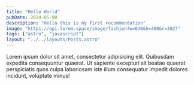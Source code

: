 ```yaml
---
title: "Hello World"
pubDate: 2024-05-08
description: "Hello this is my first recommendation"
image: "https://api.lorem.space/image/fashion?w=640&h=480&r=3027"
tags: ["astro", "javascript"]
layout: "../../layouts/Posts.astro"
---
```


Lorem ipsum dolor sit amet, consectetur adipisicing elit. Quibusdam expedita consequuntur quaerat. Ut sapiente excepturi sit beatae quaerat perspiciatis quos culpa laboriosam iste illum consequatur impedit dolores incidunt, voluptate minus!
